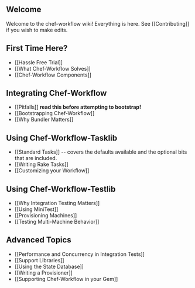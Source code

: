Welcome
-------

Welcome to the chef-workflow wiki! Everything is here. See [[Contributing]] if
you wish to make edits.

First Time Here?
----------------

* [[Hassle Free Trial]]
* [[What Chef-Workflow Solves]]
* [[Chef-Workflow Components]]

Integrating Chef-Workflow
-------------------------

* [[Pitfalls]] **read this before attempting to bootstrap!**
* [[Bootstrapping Chef-Workflow]]
* [[Why Bundler Matters]]

Using Chef-Workflow-Tasklib
---------------------------

* [[Standard Tasks]] -- covers the defaults available and the optional bits that are included.
* [[Writing Rake Tasks]]
* [[Customizing your Workflow]]

Using Chef-Workflow-Testlib
---------------------------

* [[Why Integration Testing Matters]]
* [[Using MiniTest]]
* [[Provisioning Machines]]
* [[Testing Multi-Machine Behavior]]

Advanced Topics
---------------

* [[Performance and Concurrency in Integration Tests]]
* [[Support Libraries]]
* [[Using the State Database]]
* [[Writing a Provisioner]]
* [[Supporting Chef-Workflow in your Gem]]

